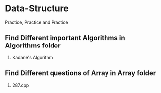 # Data-Structure
Practice,  Practice and Practice

## Find Different important Algorithms in Algorithms folder
1. Kadane's Algorithm

## Find Different questions of Array in Array folder
1. 287.cpp 
